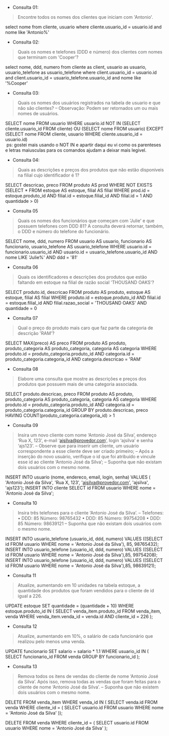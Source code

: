 * Consulta 01: 
> Encontre todos os nomes dos clientes que iniciam com 'Antonio'.

select nome from cliente, usuario where cliente.usuario_id = usuario.id and nome like 'Antonio%'
![]()

* Consulta 02:
> Quais os nomes e telefones (DDD e número) dos clientes com nomes que terminam com 'Cooper'?

select nome, ddd, numero from cliente as client, usuario as usuario, usuario_telefone as usuario_telefone
where client.usuario_id = usuario.id and client.usuario_id = usuario_telefone.usuario_id and nome like '%Cooper'
![]()

* Consulta 03:
> Quais os nomes dos usuários registrados na tabela de usuario e que não são clientes?
– Observação:
Podem ser retornados um ou mais nomes de usuários.

SELECT nome FROM usuario WHERE usuario.id NOT IN (SELECT cliente.usuario_id FROM cliente)
OU
(SELECT nome FROM usuario) EXCEPT (SELECT nome FROM cliente, usuario WHERE cliente.usuario_id = usuario.id)  
![]()
ps: gostei mais usando o NOT IN e apartir daqui eu vi como os parenteses e letras maiusculas para os comandos ajudam a deixar mais legivel.

* Consulta 04:
>Quais as descrições e preços dos produtos que não estão disponíveis na filial cujo identificador é 1?

SELECT descricao, preco FROM produto AS prod WHERE NOT EXISTS 
(SELECT * FROM estoque AS estoque, filial AS filial WHERE prod.id = estoque.produto_id 
 AND filial.id = estoque.filial_id AND filial.id = 1 AND quantidade > 0)
![]()

* Consulta 05
>Quais os nomes dos funcionários que começam com 'Julie' e que possuem telefones com DDD 81? A consulta deverá retornar, também, o DDD e número do telefone do funcionário.

SELECT nome, ddd, numero FROM usuario AS usuario, funcionario AS funcionario, usuario_telefone AS usuario_telefone
WHERE usuario.id = funcionario.usuario_id AND usuario.id = usuario_telefone.usuario_id
AND nome LIKE 'Julie%' AND ddd = '81'
![]()

* Consulta 06
>Quais os identificadores e descrições dos produtos que estão faltando em estoque na filial de razão social 'THOUSAND OAKS'?

SELECT produto.id, descricao
FROM produto AS produto, estoque AS estoque, filial AS filial
WHERE produto.id = estoque.produto_id AND filial.id = estoque.filial_id
AND filial.razao_social = 'THOUSAND OAKS' AND quantidade = 0
![]()

* Consulta 07
>Qual o preço do produto mais caro que faz parte da categoria de descrição 'RAM'?

SELECT MAX(preco) AS preco FROM produto AS produto, produto_categoria AS produto_categoria, categoria AS categoria
WHERE produto.id = produto_categoria.produto_id AND categoria.id = produto_categoria.categoria_id AND categoria.descricao = 'RAM'
![]()

* Consulta 08
>Elabore uma consulta que mostre as descrições e preços dos produtos que possuem mais de uma categoria associada.

SELECT produto.descricao, preco FROM produto 
AS produto, produto_categoria AS produto_categoria, categoria AS categoria
WHERE produto.id = produto_categoria.produto_id AND categoria.id = produto_categoria.categoria_id
GROUP BY produto.descricao, preco HAVING COUNT(produto_categoria.categoria_id) > 1
![]()

* Consulta 09
>Insira um novo cliente com nome ‘Antonio José da Silva’, endereço ‘Rua X, 123’, e-mail ‘ajsilva@provedor.com’, login ‘ajsilva’ e senha ‘ajs123’.
> – Observe que para inserir um cliente, um usuário correspondente a esse cliente deve ser criado primeiro;
> – Após a inserção do novo usuário, verifique o id que foi atribuído e vincule esse id ao cliente ‘Antonio José da Silva’;
> – Suponha que não existam dois usuários com o mesmo nome.

INSERT INTO usuario (nome, endereco, email, login, senha) VALUES ( 'Antonio José da Silva', 'Rua X, 123', 'ajsilva@provedor.com', 'ajsilva', 'ajs123');
INSERT INTO cliente SELECT id FROM usuario WHERE nome = 'Antonio José da Silva';
![]()

* Consulta 10
>Insira três telefones para o cliente ‘Antonio José da Silva’.
> – Telefones:
>  • DDD: 85 Número: 98765432
>  • DDD: 85 Número: 99754208
>  • DDD: 85 Número: 98639121
> – Suponha que não existam dois usuários com o mesmo nome.

INSERT INTO usuario_telefone (usuario_id, ddd, numero) VALUES ((SELECT id FROM usuario WHERE nome = 'Antonio José da Silva'), 85, 98765432);
INSERT INTO usuario_telefone (usuario_id, ddd, numero) VALUES ((SELECT id FROM usuario WHERE nome = 'Antonio José da Silva'),85, 99754208);
INSERT INTO usuario_telefone (usuario_id, ddd, numero) VALUES ((SELECT id FROM usuario WHERE nome = 'Antonio José da Silva'),85, 98639121);
![]()

* Consulta 11
>Atualize, aumentando em 10 unidades na tabela estoque, a quantidade dos produtos que foram vendidos para o cliente de id igual a 226.

UPDATE estoque SET quantidade = (quantidade + 10) WHERE estoque.produto_id IN (
    SELECT venda_item.produto_id FROM venda_item, venda WHERE venda_item.venda_id = venda.id AND cliente_id = 226
);
![]()

* Consulta 12
>Atualize, aumentando em 10%, o salário de cada funcionário que realizou pelo menos uma venda.

UPDATE funcionario SET salario = salario * 1.1 WHERE usuario_id IN (
    SELECT funcionario_id
    FROM venda
    GROUP BY funcionario_id
);
![]()

* Consulta 13
> Remova todos os itens de vendas do cliente de nome ‘Antonio José da Silva’. Após isso, remova todas as vendas que foram feitas para o cliente de 
nome ‘Antonio José da Silva’.
– Suponha que não existem dois usuários com o mesmo nome.

DELETE FROM venda_item WHERE venda_id IN (
    SELECT venda.id FROM venda WHERE cliente_id = (
   	 SELECT usuario.id FROM usuario WHERE nome = 'Antonio José da Silva'
));

DELETE FROM venda WHERE cliente_id = (
    SELECT usuario.id FROM usuario WHERE nome = 'Antonio José da Silva'
);
![]()
